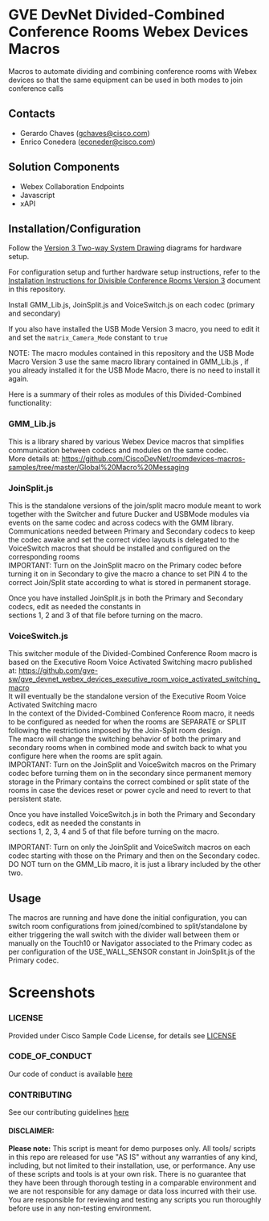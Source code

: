 # GVE DevNet Divided-Combined Conference Rooms Webex Devices Macros
Macros to automate dividing and combining conference rooms with Webex devices so that the same equipment can be used in both modes to join conference calls  


## Contacts  
* Gerardo Chaves (gchaves@cisco.com)
* Enrico Conedera (econeder@cisco.com)
  
## Solution Components  
* Webex Collaboration Endpoints  
* Javascript  
* xAPI  
  


## Installation/Configuration  

Follow the [Version 3 Two-way System Drawing](./Version_3_Two-way_System_Drawing.pdf) diagrams for hardware setup.  

For configuration setup and further hardware setup instructions, refer to the [Installation Instructions for Divisible Conference Rooms Version 3](./Installation_Instructions_for_Divisible_Conference_Rooms_Version_3.pdf) document in this repository.  

Install GMM_Lib.js, JoinSplit.js and VoiceSwitch.js on each codec (primary and secondary)  

If you also have installed the USB Mode Version 3 macro, you need to edit it and set the `matrix_Camera_Mode` constant to `true`  

NOTE: The macro modules contained in this repository and the USB Mode Macro Version 3 use the same macro library contained in GMM_Lib.js , if 
you already installed it for the USB Mode Macro, there is no need to install it again.  

Here is a summary of their roles as modules of this Divided-Combined functionality: 

### GMM_Lib.js  

This is a library shared by various Webex Device macros that simplifies communication between codecs and modules on the same codec.  
More details at: https://github.com/CiscoDevNet/roomdevices-macros-samples/tree/master/Global%20Macro%20Messaging  


### JoinSplit.js  

This is the standalone versions of the join/split macro module meant to work together with the Switcher and future Ducker 
and USBMode modules via events on the same codec and across codecs with the GMM library.  
Communications needed between Primary and Secondary codecs to keep the codec awake and set the correct 
video layouts is delegated to the VoiceSwitch macros that should be installed and configured on the corresponding rooms  
IMPORTANT: Turn on the JoinSplit macro on the Primary codec before turning it on in Secondary to give the macro a chance 
to set PIN 4 to the correct Join/Split state according to what is stored in permanent storage.  

Once you have installed JoinSplit.js in both the Primary and Secondary codecs, edit as needed the constants in  
sections 1, 2 and 3 of that file before turning on the macro.  


### VoiceSwitch.js  

This switcher module of the Divided-Combined Conference Room macro is based on the Executive Room Voice Activated Switching macro published at: https://github.com/gve-sw/gve_devnet_webex_devices_executive_room_voice_activated_switching_macro  
It will eventually be the standalone version of the Executive Room Voice Activated Switching macro  
In the context of the Divided-Combined Conference Room macro, it needs to be configured as needed 
for when the rooms are SEPARATE or SPLIT following the restrictions imposed by the Join-Split room design.  
The macro will change the switching behavior of both the primary and secondary rooms when in combined 
mode and switch back to what you configure here when the rooms are split again.  
IMPORTANT: Turn on the JoinSplit and VoiceSwitch macros on the Primary codec before turning them on 
in the secondary since permanent memory storage in the Primary contains the correct combined or split 
state of the rooms in case the devices reset or power cycle and need to revert to that persistent state.  

Once you have installed VoiceSwitch.js in both the Primary and Secondary codecs, edit as needed the constants in  
sections 1, 2, 3, 4 and 5 of that file before turning on the macro.  


IMPORTANT: Turn on only the JoinSplit and VoiceSwitch macros on each codec starting with those on the Primary and then on the Secondary codec.  DO NOT turn on the GMM_Lib macro, it is just a library included by the other two.   

## Usage  

The macros are running and have done the initial configuration, you can switch room configurations from joined/combined to split/standalone by either triggering the wall switch with the divider wall between them or manually on the Touch10 or Navigator associated to the Primary codec as per configuration of the USE_WALL_SENSOR constant in JoinSplit.js of the Primary codec.  

# Screenshots

 

### LICENSE

Provided under Cisco Sample Code License, for details see [LICENSE](LICENSE.md)

### CODE_OF_CONDUCT

Our code of conduct is available [here](CODE_OF_CONDUCT.md)

### CONTRIBUTING

See our contributing guidelines [here](CONTRIBUTING.md)

#### DISCLAIMER:
<b>Please note:</b> This script is meant for demo purposes only. All tools/ scripts in this repo are released for use "AS IS" without any warranties of any kind, including, but not limited to their installation, use, or performance. Any use of these scripts and tools is at your own risk. There is no guarantee that they have been through thorough testing in a comparable environment and we are not responsible for any damage or data loss incurred with their use.
You are responsible for reviewing and testing any scripts you run thoroughly before use in any non-testing environment.